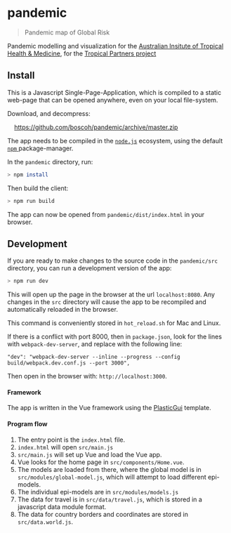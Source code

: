 # pandemic

> Pandemic map of Global Risk

Pandemic modelling and visualization for the [Australian Insitute of Tropical Health & Medicine](https://www.aithm.jcu.edu.au/),  for the [Tropical Partners project](https://www.aithm.jcu.edu.au/research/tropical-partners/themes/theme-2/)

## Install

This is a Javascript Single-Page-Application, which is compiled to a static web-page that can be opened anywhere, even on your local file-system.

Download, and decompress:

  &nbsp; &nbsp; <https://github.com/boscoh/pandemic/archive/master.zip>
 
The app needs to be compiled in the [`node.js`](https://nodejs.org/en/) ecosystem, using the default [ `npm` ](https://www.npmjs.com/) package-manager.

In the `pandemic` directory, run:

```bash
> npm install
```

Then build the client:

```bash
> npm run build
```

The app can now be opened from `pandemic/dist/index.html` in your browser.

## Development

If you are ready to make changes to the source code in the `pandemic/src` directory, you can run a development version of the app:

```bash
> npm run dev
```

This will open up the page in the browser at the url `localhost:8080`. Any changes in the `src` directory will cause the app to be recompiled and automatically reloaded in the browser.

This command is conveniently stored in `hot_reload.sh` for Mac and Linux.

If there is a conflict with port 8000, then in `package.json`, look for the lines with `webpack-dev-server`, and replace with the following line:

```
"dev": "webpack-dev-server --inline --progress --config build/webpack.dev.conf.js --port 3000",
```

Then open in the browser with: `http://localhost:3000`.

#### Framework

The app is written in the Vue framework using the [PlasticGui](https://github.com/boscoh/plasticgui) template.

#### Program flow

1. The entry point is the `index.html` file.
2. `index.html` will open `src/main.js`
3. `src/main.js` will set up Vue and load the Vue app.
4. Vue looks for the home page in `src/components/Home.vue`.
5. The models are loaded from there, where the global model is in `src/modules/global-model.js`, which will attempt to load different epi-models.
6. The individual epi-models are in `src/modules/models.js`
7. The data for travel is in `src/data/travel.js`, which is stored in a javascript data module format.
8. The data for country borders and coordinates are stored in `src/data.world.js`.


